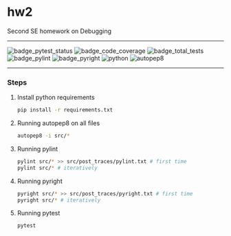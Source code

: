 # hw2
Second SE homework on Debugging

---


![badge_pytest_status](https://img.shields.io/badge/PyTest-failing-red?logo=pytest&logoColor=white)
![badge_code_coverage](https://img.shields.io/badge/coverage-100%25-brightgreen)
![badge_total_tests](https://img.shields.io/badge/tests-8-blue?logo=pytest&logoColor=white)
![badge_pylint]()
![badge_pyright]()
![python](https://img.shields.io/badge/python-3.13-blue?logo=python&logoColor=white)
![autopep8](https://img.shields.io/badge/code%20style-autopep8-blue)

---
### Steps
1. Install python requirements
   ```bash
   pip install -r requirements.txt
   ```
2. Running autopep8 on all files
    ```bash
    autopep8 -i src/*
    ```
3. Running pylint
   ```bash
   pylint src/* >> src/post_traces/pylint.txt # first time
   pylint src/* # iteratively
   ```
4. Running pyright
   ```bash
   pyright src/* >> src/post_traces/pyright.txt # first time
   pyright src/* # iteratively
   ```
5. Running pytest
   ```bash
   pytest
   ```